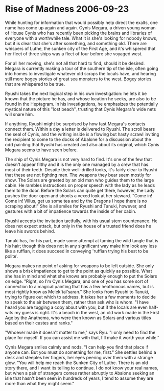 <!-- TITLE: Rise of Madness 2006-09-23 -->
<!-- SUBTITLE: A game log for Rise of Madness -->

# Rise of Madness 2006-09-23

While hunting for information that would possibly help direct the exalts, one name has come up again and again. Cynis Megara, a driven young woman of House Cynis who has recently been picking the brains and libraries of everyone with a worthwhile tale. What it is she's looking for nobody knows, but it is clear that she's after something, and something old. There are whispers of Luthe, the sunken city of the First Age, and it's whispered that her fleet of three ships was a fleet of four before she voyaged west.

For all her moving, she's not all that hard to find, should it be desired. Megara is currently making a tour of the southern tip of the isle, often going into homes to investigate whatever old scraps the locals have, and hearing still more bogey stories of great sea monsters to the west. Bogey stories that are whispered to be true.

Ryushi takes the next logical step in his own investigation: he lets it be known that the picture he has, and whose location he seeks, are also to be found in the Heptagram. In his investigations, he emphasizes the potentially mystical nature of this "lost beach", trusting that Cynis Megara's wide nets will snare him.

If anything, Ryushi might be surprised by how fast Megara's contacts connect them. Within a day a letter is delivered to Ryushi. The scroll bears the seal of Cynis, and the writing inside is a flowing but hasty scrawl inviting the recipient to come to the docks of Abalone for a discussion about the odd painting that Ryushi has created and also about its original, which Cynis Megara seems to have seen before.

The ship of Cynis Megara is not very hard to find. It's one of the few that doesn't appear filthy and it is the only one managed by a crew that has most of their teeth. Despite their well-drilled looks, it's fairly clear to Ryushi that these are not fighting men. The weapons they bear seem mostly for show. The Solars are greeted by an old man who guides them to the large cabin. He rambles instructions on proper speech with the lady as he leads them to the door. Before the Solars can quite get there, however, the Lady pushes the door open and shoots a vexed look at her steward. "Come in! Come in! Villus, get us some tea and by the Dragons I hope there is no scraping about!" She is all smiles for Ryushi and Tanuki, however, and gestures with a bit of impatience towards the inside of her cabin.

Ryushi accepts the invitation tactfully, with his usual stern countenance. He does not expect attack, but only in the house of a trusted friend does he leave his swords behind.

Tanuki has, for his part, made some attempt at taming the wild tangle that is his hair; though this does not in any significant way make him look any less like a ruffian, it does succeed in conveying 'ruffian trying his best to be polite'.

Megara makes no point of asking for weapons to be left outside. She only shows a brisk impatience to get to the point as quickly as possible. What she has in mind and what she knows are probably enough to put the Solars on edge. "Right, so I'm Cynis Megara, and one of you has some sort of connection to a magical painting that has a few heathonous names, but is most rightly know as Melek'tal'saran." She looks from Ryushi to Tanuki, trying to figure out which to address. It takes her a few moments to decide to speak to the air between them, rather than ask who is whom. "I have heard you are tugging a copy about with you, but if the locals are even half-wits my guess is right. It's a beach in the west, an old work made in the First Age by the Anathema, who were then known as Solars and various titles based on their castes and ranks."

"Whoever made it doesn't matter to me," says Ryu. "I only need to find the place for myself. If you can assist me with that, I'll make it worth your while."

Cynis Megara smiles calmly and nods. "I can help you find that place if anyone can. But you must do something for me, first." She settles behind a desk and steeples her fingers, her eyes peering over them with a strange glow. "You will help me reach the Sunken City of Luthe. There is an old story there, and I want its telling to continue. I do not know your real names, but when a pair of strangers comes rather abruptly to Abalone seeking an isle that hasn't been seen in hundreds of years, I tend to assume they are more than what they might seem."